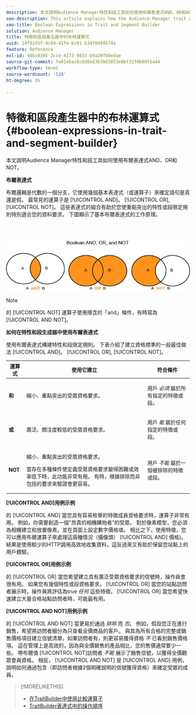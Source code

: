 ```yaml
---
description: 本文說明Audience Manager特性和段工具如何使用布爾表達式AND、OR和NOT。
seo-description: This article explains how the Audience Manager trait and segment tools use the Boolean expressions AND, OR, and NOT.
seo-title: Boolean Expressions in Trait and Segment Builder
solution: Audience Manager
title: 特徵和區段產生器中的布林運算式
uuid: 14f02d3f-4c84-41fe-bc91-b34f0d49574a
feature: Reference
exl-id: 44bc0385-2cce-4173-9833-b9a30fb6edae
source-git-commit: fe01ebac8c0d0ad3630d3853e0bf32f0b00f6a44
workflow-type: tm+mt
source-wordcount: '528'
ht-degree: 3%

---
```


# 特徵和區段產生器中的布林運算式{#boolean-expressions-in-trait-and-segment-builder}

本文說明Audience Manager特性和段工具如何使用布爾表達式AND、OR和NOT。

<!-- 

c_tb_boolean.xml

 -->

**布爾表達式**

布爾邏輯是代數的一個分支，它使用幾個基本表達式（或運算子）來確定語句是真還是假。 最常見的運算子是 [!UICONTROL AND]。 [!UICONTROL OR], [!UICONTROL NOT]。 這些表達式的組合有助於您使重點突出的特性或段限定規則特別適合您的資料要求。 下圖顯示了基本布爾表達式的工作原理。

<br> 

![](assets/BooleanOverview_small.png)

>[!NOTE]
>
>的 [!UICONTROL NOT] 運算子使用隱含的「and」條件，有時寫為 [!UICONTROL AND NOT]。

**如何在特性和段生成器中使用布爾表達式**

使用布爾表達式構建特性和段限定規則。 下表介紹了建立資格標準的一般最佳做法 [!UICONTROL AND]。 [!UICONTROL OR], [!UICONTROL NOT]。

<table id="table_C762872C98F54C4A86A2F1C840A86657"> 
 <thead> 
  <tr> 
   <th colname="col1" class="entry"> 運算式 </th> 
   <th colname="col2" class="entry"> 使用它建立 </th> 
   <th colname="col3" class="entry"> 符合條件 </th> 
  </tr>
 </thead>
 <tbody> 
  <tr> 
   <td colname="col1"> <p><b><span class="wintitle"> 和</span></b> </p> </td> 
   <td colname="col2"> <p>縮小、重點突出的受眾資格要求。 </p> </td> 
   <td colname="col3"> <p>用戶 <i>必須</i> 屬於所有指定的特徵或段。 </p> </td> 
  </tr> 
  <tr> 
   <td colname="col1"> <p><b><span class="wintitle"> 或</span></b> </p> </td> 
   <td colname="col2"> <p>廣泛、關注度較低的受眾資格要求。 </p> </td> 
   <td colname="col3"> <p>用戶 <i>能</i> 屬於任何指定的特徵或段。 </p> </td> 
  </tr> 
  <tr> 
   <td colname="col1"> <p><b><span class="wintitle"> NOT</span></b> </p> </td> 
   <td colname="col2"> <p>縮小、重點突出的受眾資格要求。 </p> <p>當存在多種條件使定義受眾資格要求變得困難或效率低下時，此功能非常有用。 有時，根據排除而非包括的要求來驗證會更容易。 </p> </td> 
   <td colname="col3"> <p>用戶 <i>不能</i> 屬於一個被排除的特徵或段。 </p> </td> 
  </tr> 
 </tbody> 
</table>

**[!UICONTROL AND]用例示例**

的 [!UICONTROL AND] 當您具有容易枚舉的特徵成員資格要求時，運算子非常有用。 例如，你需要創造一個&quot;昂貴的相機購物者&quot;的受眾。 對於像素模型，您必須為相機建立和放置像素，並在頁面上設定數字價格值。 相比之下，使用特徵，您可以應用布爾運算子來處理這兩種情況（攝像頭） [!UICONTROL AND] 價格)。 結果是使用較少的HTTP調用高效地收集資料，這反過來又有助於保留您站點上的用戶體驗。

**[!UICONTROL OR]用例示例**

的 [!UICONTROL OR] 當您希望建立具有廣泛受眾資格要求的信號時，操作員會很有用。 如果您有幾個特性或段資格要求， [!UICONTROL OR] 當您的站點訪問者展示時，操作員將評估為true *任何* 這些特徵。 [!UICONTROL OR] 當您希望快速建立大量合格站點訪問者時，可能最有用。

**[!UICONTROL AND NOT]用例示例**

的 [!UICONTROL AND NOT] 當更易於通過 *排除* 而 *包*。 例如，假設您正在進行銷售，希望將訪問者細分為只查看全價商品的客戶。 與其為所有合格的完整或銷售價格項目建立信號清單，如果訪問者有，則更容易獲得資格 *不* 已看到銷售價格項。 這在管理上是高效的，因為與全價銷售的產品相比，您的售價通常要少一些。 帶布爾值 [!UICONTROL NOT]訪問者 *不能* 展示了銷售信號，以獲得全價觀眾會員資格。 相反， [!UICONTROL AND NOT] 是 [!UICONTROL AND] 用例，說明如何通過包含（即訪問者根據2個明確說明的信號獲得資格）來確定受眾的成員。

>[!MORELIKETHIS]
>
>* [在TraitBuilder中使用比較運算子](../features/traits/trait-comparison-operators.md)
>* [TraitBuilder表達式中的操作順序](../features/traits/trait-operator-precedence.md)

